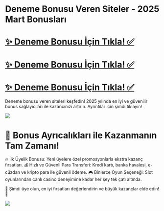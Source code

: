 # Deneme Bonusu Veren Siteler - 2025 Mart Bonusları

# <a href="http://yenilink.org/girislinki">✨ Deneme Bonusu İçin Tıkla! ✅</a>  
# <a href="http://yenilink.org/girislinki">✨ Deneme Bonusu İçin Tıkla! ✅</a>  
# <a href="http://yenilink.org/girislinki">✨ Deneme Bonusu İçin Tıkla! ✅</a>    
Deneme bonusu veren siteleri keşfedin! 2025 yılında en iyi ve güvenilir bonus sağlayıcıları ile kazancınızı artırın. Ayrıntılar için şimdi tıklayın!

<a href="http://yenilink.org/girislinki"><img src="https://s13.gifyu.com/images/b2l9N.gif"></a> 

# 🎁 Bonus Ayrıcalıkları ile Kazanmanın Tam Zamanı!
🔥 İlk Üyelik Bonusu: Yeni üyelere özel promosyonlarla ekstra kazanç fırsatları.
💰 Hızlı ve Güvenli Para Transferi: Kredi kartı, banka havalesi, e-cüzdan ve kripto para ile güvenli ödeme.
🎮 Binlerce Oyun Seçeneği: Slot oyunlarından canlı casino deneyimine kadar her şey tek çatı altında.

🎯 Şimdi üye olun, en iyi fırsatları değerlendirin ve büyük kazançlar elde edin! 🚀

<a href="http://yenilink.org/girislinki"><img src="https://s13.gifyu.com/images/b2l9E.gif"></a> 

